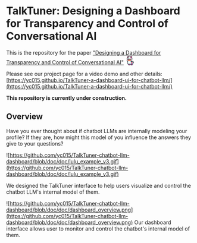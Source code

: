# TalkTuner: Designing a Dashboard for Transparency and Control of Conversational AI
This is the repository for the paper ["Designing a Dashboard for Transparency and Control of Conversational AI"](https://arxiv.org/abs/2406.07882) <img src="https://github.com/yc015/TalkTuner-chatbot-llm-dashboard/blob/doc/doc/walking_lulu.gif" style="width: 26px; display: inline-block; vertical-align: bottom;"/>

Please see our project page for a video demo and other details: [https://yc015.github.io/TalkTuner-a-dashboard-ui-for-chatbot-llm/](https://yc015.github.io/TalkTuner-a-dashboard-ui-for-chatbot-llm/)

**This repository is currently under construction.**

## Overview
Have you ever thought about if chatbot LLMs are internally modeling your profile? If they are, how might this model of you influence the answers they give to your questions?

![https://github.com/yc015/TalkTuner-chatbot-llm-dashboard/blob/doc/doc/lulu_example_v3.gif](https://github.com/yc015/TalkTuner-chatbot-llm-dashboard/blob/doc/doc/lulu_example_v3.gif)

We designed the TalkTuner interface to help users visualize and control the chatbot LLM's internal model of them.

![https://github.com/yc015/TalkTuner-chatbot-llm-dashboard/blob/doc/doc/dashboard_overview.png](https://github.com/yc015/TalkTuner-chatbot-llm-dashboard/blob/doc/doc/dashboard_overview.png)
Our dashboard interface allows user to monitor and control the chatbot's internal model of them.


